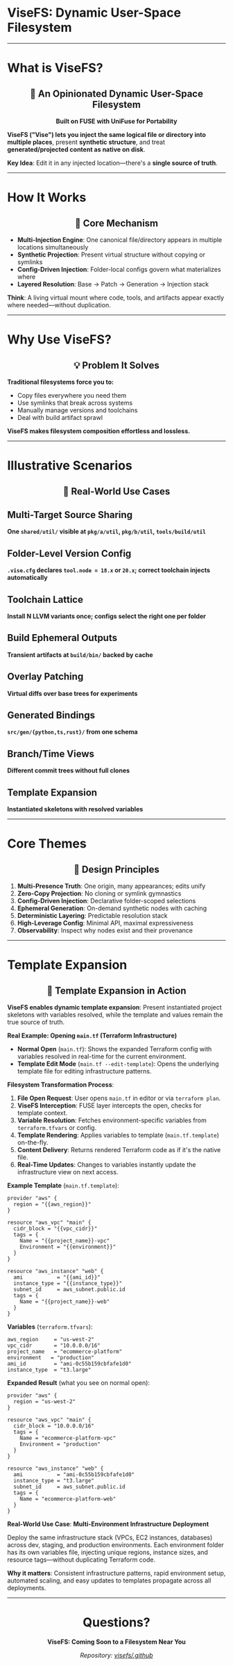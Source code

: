 # ViseFS: Dynamic User-Space Filesystem

---

# What is ViseFS?

<div align="center">

## 🚀 An Opinionated Dynamic User-Space Filesystem

**Built on FUSE with UniFuse for Portability**

</div>

**ViseFS ("Vise") lets you inject the same logical file or directory into multiple places**, present **synthetic structure**, and treat **generated/projected content as native on disk**.

**Key Idea**: Edit it in any injected location—there's a **single source of truth**.

---

# How It Works

<div align="center">

## 🔧 Core Mechanism

</div>

- **Multi-Injection Engine**: One canonical file/directory appears in multiple locations simultaneously
- **Synthetic Projection**: Present virtual structure without copying or symlinks
- **Config-Driven Injection**: Folder-local configs govern what materializes where
- **Layered Resolution**: Base → Patch → Generation → Injection stack

**Think**: A living virtual mount where code, tools, and artifacts appear exactly where needed—without duplication.

---

# Why Use ViseFS?

<div align="center">

## 💡 Problem It Solves

</div>

**Traditional filesystems force you to:**
- Copy files everywhere you need them
- Use symlinks that break across systems
- Manually manage versions and toolchains
- Deal with build artifact sprawl

**ViseFS makes filesystem composition effortless and lossless.**

---

# Illustrative Scenarios

<div align="center">

## 🌟 Real-World Use Cases

</div>

## Multi-Target Source Sharing
**One `shared/util/` visible at `pkg/a/util`, `pkg/b/util`, `tools/build/util`**

## Folder-Level Version Config
**`.vise.cfg` declares `tool.node = 18.x` or `20.x`; correct toolchain injects automatically**

## Toolchain Lattice
**Install N LLVM variants once; configs select the right one per folder**

## Build Ephemeral Outputs
**Transient artifacts at `build/bin/` backed by cache**

## Overlay Patching
**Virtual diffs over base trees for experiments**

## Generated Bindings
**`src/gen/{python,ts,rust}/` from one schema**

## Branch/Time Views
**Different commit trees without full clones**

## Template Expansion
**Instantiated skeletons with resolved variables**

---

# Core Themes

<div align="center">

## 🎯 Design Principles

</div>

1. **Multi-Presence Truth**: One origin, many appearances; edits unify
2. **Zero-Copy Projection**: No cloning or symlink gymnastics
3. **Config-Driven Injection**: Declarative folder-scoped selections
4. **Ephemeral Generation**: On-demand synthetic nodes with caching
5. **Deterministic Layering**: Predictable resolution stack
6. **High-Leverage Config**: Minimal API, maximal expressiveness
7. **Observability**: Inspect why nodes exist and their provenance

---

# Template Expansion

<div align="center">

## 📝 Template Expansion in Action

</div>

**ViseFS enables dynamic template expansion**: Present instantiated project skeletons with variables resolved, while the template and values remain the true source of truth.

**Real Example: Opening `main.tf` (Terraform Infrastructure)**

- **Normal Open** (`main.tf`): Shows the expanded Terraform config with variables resolved in real-time for the current environment.
- **Template Edit Mode** (`main.tf --edit-template`): Opens the underlying template file for editing infrastructure patterns.

**Filesystem Transformation Process**:

1. **File Open Request**: User opens `main.tf` in editor or via `terraform plan`.
2. **ViseFS Interception**: FUSE layer intercepts the open, checks for template context.
3. **Variable Resolution**: Fetches environment-specific variables from `terraform.tfvars` or config.
4. **Template Rendering**: Applies variables to template (`main.tf.template`) on-the-fly.
5. **Content Delivery**: Returns rendered Terraform code as if it's the native file.
6. **Real-Time Updates**: Changes to variables instantly update the infrastructure view on next access.

**Example Template** (`main.tf.template`):

```hcl
provider "aws" {
  region = "{{aws_region}}"
}

resource "aws_vpc" "main" {
  cidr_block = "{{vpc_cidr}}"
  tags = {
    Name = "{{project_name}}-vpc"
    Environment = "{{environment}}"
  }
}

resource "aws_instance" "web" {
  ami           = "{{ami_id}}"
  instance_type = "{{instance_type}}"
  subnet_id     = aws_subnet.public.id
  tags = {
    Name = "{{project_name}}-web"
  }
}
```

**Variables** (`terraform.tfvars`):
```hcl
aws_region     = "us-west-2"
vpc_cidr       = "10.0.0.0/16"
project_name   = "ecommerce-platform"
environment   = "production"
ami_id         = "ami-0c55b159cbfafe1d0"
instance_type  = "t3.large"
```

**Expanded Result** (what you see on normal open):
```hcl
provider "aws" {
  region = "us-west-2"
}

resource "aws_vpc" "main" {
  cidr_block = "10.0.0.0/16"
  tags = {
    Name = "ecommerce-platform-vpc"
    Environment = "production"
  }
}

resource "aws_instance" "web" {
  ami           = "ami-0c55b159cbfafe1d0"
  instance_type = "t3.large"
  subnet_id     = aws_subnet.public.id
  tags = {
    Name = "ecommerce-platform-web"
  }
}
```

**Real-World Use Case**: **Multi-Environment Infrastructure Deployment**

Deploy the same infrastructure stack (VPCs, EC2 instances, databases) across dev, staging, and production environments. Each environment folder has its own variables file, injecting unique regions, instance sizes, and resource tags—without duplicating Terraform code.

**Why it matters**: Consistent infrastructure patterns, rapid environment setup, automated scaling, and easy updates to templates propagate across all deployments.

---

<div align="center">

# Questions?

**ViseFS: Coming Soon to a Filesystem Near You**

_Repository: [visefs/.github](https://github.com/visefs/.github)_

</div>
